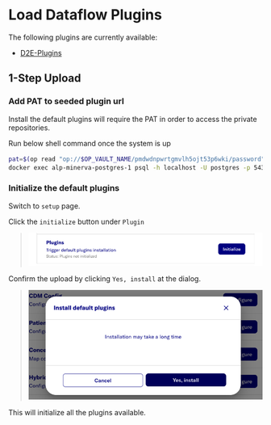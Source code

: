 # Load Dataflow Plugins

The following plugins are currently available:

- [D2E-Plugins](https://github.com/alp-os/d2e-plugins)

## 1-Step Upload

### Add PAT to seeded plugin url

Install the default plugins will require the PAT in order to access the private repositories.

Run below shell command once the system is up

```bash
pat=$(op read "op://$OP_VAULT_NAME/pmdwdnpwrtgmvlh5ojt53p6wki/password")
docker exec alp-minerva-postgres-1 psql -h localhost -U postgres -p 5432 -d alp -c "UPDATE dataflow.default_plugins SET url = regexp_replace(url, '^(https://)', 'https://${pat}@') WHERE url LIKE 'https://%' AND url NOT LIKE 'https://github_pat%' ;"
```

### Initialize the default plugins

Switch to `setup` page.

Click the `initialize` button under `Plugin`

> ![](../../../docs/images/dataflow/PluginSetUp.png)

Confirm the upload by clicking `Yes, install` at the dialog.

> ![](../../../docs/images/dataflow/PluginSetUpDialog.png)

This will initialize all the plugins available.

